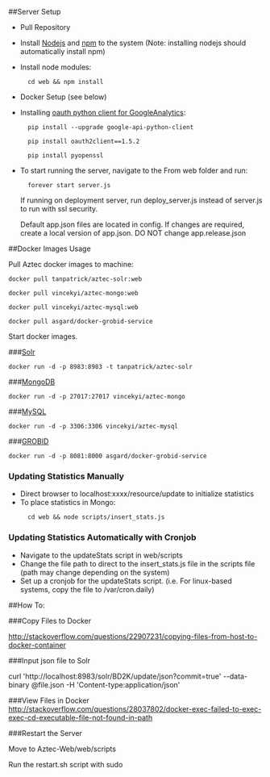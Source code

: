 ##Server Setup

* Pull Repository
* Install [Nodejs](https://nodejs.org/en/) and [npm](https://www.npmjs.com/) to the system (Note: installing nodejs should automatically install npm)
* Install node modules: 

  ```
    cd web && npm install
  ```
* Docker Setup (see below)
* Installing [oauth python client for GoogleAnalytics](https://github.com/google/google-api-python-client):

  ```
    pip install --upgrade google-api-python-client
    
    pip install oauth2client==1.5.2
    
    pip install pyopenssl
  ```
* To start running the server, navigate to the From web folder and run: 

  ```
    forever start server.js
  ```
  
  If running on deployment server, run deploy_server.js instead of server.js to run with ssl security.

  Default app.json files are located in config. If changes are required, create a local version of app.json. DO NOT change app.release.json

##Docker Images Usage

Pull Aztec docker images to machine:
```
docker pull tanpatrick/aztec-solr:web

docker pull vincekyi/aztec-mongo:web

docker pull vincekyi/aztec-mysql:web

docker pull asgard/docker-grobid-service
```

Start docker images.

###[Solr](https://hub.docker.com/r/makuk66/docker-solr/)
```
docker run -d -p 8983:8983 -t tanpatrick/aztec-solr
```

###[MongoDB](https://hub.docker.com/r/vincekyi/aztec-mongo/)
```
docker run -d -p 27017:27017 vincekyi/aztec-mongo
```

###[MySQL](https://hub.docker.com/r/vincekyi/aztec-mysql/)
```
docker run -d -p 3306:3306 vincekyi/aztec-mysql
```

###[GROBID](https://hub.docker.com/r/asgard/docker-grobid-service/)
```
docker run -d -p 8081:8000 asgard/docker-grobid-service
```

### Updating Statistics Manually
* Direct browser to localhost:xxxx/resource/update to initialize statistics
* To place statistics in Mongo: 
  ```
    cd web && node scripts/insert_stats.js
  ```
  
### Updating Statistics Automatically with Cronjob
* Navigate to the updateStats script in web/scripts
* Change the file path to direct to the insert_stats.js file in the scripts file (path may change depending on the system) 
* Set up a cronjob for the updateStats script. (i.e. For linux-based systems, copy the file to /var/cron.daily)

##How To:

###Copy Files to Docker

http://stackoverflow.com/questions/22907231/copying-files-from-host-to-docker-container

###Input json file to Solr

curl 'http://localhost:8983/solr/BD2K/update/json?commit=true' --data-binary @file.json -H 'Content-type:application/json'

###View Files in Docker
http://stackoverflow.com/questions/28037802/docker-exec-failed-to-exec-exec-cd-executable-file-not-found-in-path

###Restart the Server

Move to Aztec-Web/web/scripts

Run the restart.sh script with sudo
